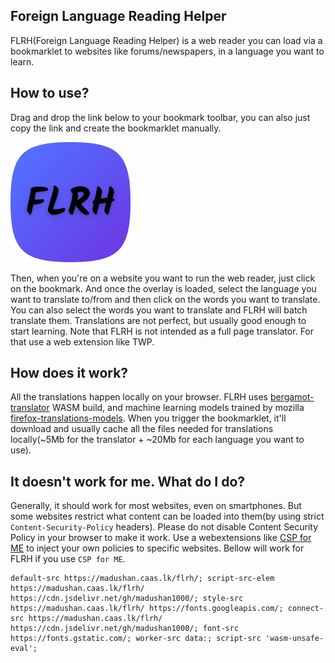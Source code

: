 ## Foreign Language Reading Helper
FLRH(Foreign Language Reading Helper) is a web reader you can load via a bookmarklet to websites like forums/newspapers, in a language you want to learn.

## How to use?
Drag and drop the link below to your bookmark toolbar, you can also just copy the link and create the bookmarklet manually. 

[<img src="icon-192.png" alt="FLRH">](javascript:%28function%28%29{window.FLRHrootURL='https://madushan.caas.lk/flrh';document.getElementsByTagName%28'body'%29[0].appendChild%28document.createElement%28'script'%29%29.setAttribute%28'src',window.FLRHrootURL+'/bookmarklet.js'%29}%29%28%29;)

Then, when you're on a website you want to run the web reader, just click on the bookmark. And once the overlay is loaded, select the language you want to translate to/from and then click on the words you want to translate. You can also select the words you want to translate and FLRH will batch translate them. Translations are not perfect, but usually good enough to start learning. Note that FLRH is not intended as a full page translator. For that use a web extension like TWP.


## How does it work?
All the translations happen locally on your browser. FLRH uses [bergamot-translator](https://github.com/browsermt/bergamot-translator) WASM build, and machine learning models trained by mozilla [firefox-translations-models](https://github.com/mozilla/firefox-translations-models/). When you trigger the bookmarklet, it'll download and usually cache all the files needed for translations locally(~5Mb for the translator + ~20Mb for each language you want to use).

## It doesn't work for me. What do I do?
Generally, it should work for most websites, even on smartphones. But some websites restrict what content can be loaded into them(by using strict `Content-Security-Policy` headers). Please do not disable Content Security Policy in your browser to make it work. Use a webextensions like [CSP for ME](https://addons.mozilla.org/en-US/firefox/addon/csp-for-me/) to inject your own policies to specific websites. Bellow will work for FLRH if you use `CSP for ME`.

```
default-src https://madushan.caas.lk/flrh/; script-src-elem https://madushan.caas.lk/flrh/ https://cdn.jsdelivr.net/gh/madushan1000/; style-src https://madushan.caas.lk/flrh/ https://fonts.googleapis.com/; connect-src https://madushan.caas.lk/flrh/ https://cdn.jsdelivr.net/gh/madushan1000/; font-src https://fonts.gstatic.com/; worker-src data:; script-src 'wasm-unsafe-eval';
````
